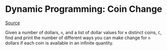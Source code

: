 # Dynamic Programming: Coin Change

[Source](https://www.hackerrank.com/challenges/ctci-coin-change)

Given a number of dollars, `n`, and a list of dollar values for `m` distinct coins, `C`, find and print the number of different ways you can make change for `n` dollars if each coin is available in an infinite quantity.